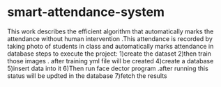 # smart-attendance-system
This work describes the efficient algorithm that automatically marks the attendance without human intervention .This attendance is recorded by taking photo of students in class and automatically marks attendance in database
steps to execute the project:
1)create the dataset 
2)then train those images . after training yml file will be created
4)create a database
5)insert data into it
6)Then run face dector program .after running this status will be updted in the database
7)fetch the results
